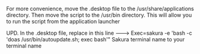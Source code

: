 For more convenience, move the .desktop file to the /usr/share/applications directory. Then move the script to the /usr/bin directory. This will allow you to run the script from the application launcher

UPD. In the .desktop file, replace in this line ---> Exec=sakura -e 'bash -c 'doas /usr/bin/autoupdate.sh; exec bash'"
Sakura terminal name to your terminal name
